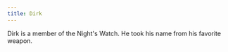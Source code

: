 ```yaml
---
title: Dirk
---
```


Dirk is a member of the Night's Watch. He took his name from his favorite weapon.


